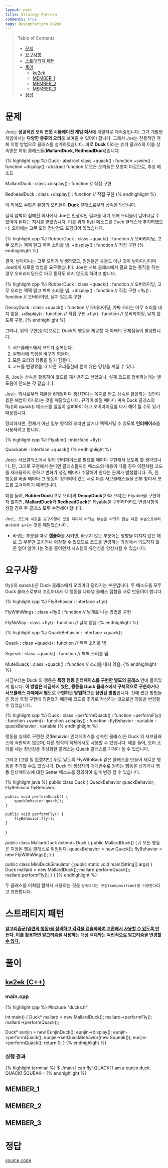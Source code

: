 ```yaml
---
layout: post
title: Strategy Pattern
comments: true
tags: DesignPattern ke2ek
---
```


> Table of Contents
> * [문제](#문제)
> * [요구사항](#요구사항)
> * [스트래티지 패턴](#스트래티지-패턴)
> * [풀이](#풀이)
>    * [ke2ek](#ke2ek)
>    * [MEMBER_1](#MEMBER_1)
>    * [MEMBER_2](#MEMBER_2)
>    * [MEMBER_3](#MEMBER_3)
> * [정답](#정답)


# 문제

Joe는 **성공적인 오리 연못 시뮬레이션 게임 회사**에 개발자로 재직중입니다. 그가 개발한 게임에서는 **다양한 종류의 오리**를 보여줄 수 있어야 합니다. 그래서 Joe는 전통적인 객체 지향 방법으로 클래스를 설계하였습니다. 바로 **Duck** 이라는 슈퍼 클래스와 이를 상속받은 하위 클래스들(**MallardDuck, RedheadDuck**)입니다.

{% highlight cpp %}
Duck : abstract class
  +quack()      : function
  +swim()       : function
  +display()    : abstract function  // 모든 오리들은 모양이 다르므로, 추상 메소드

MallardDuck : class
  +display()    : function  // 직접 구현

RedheadDuck : class
  +display()    : function  // 직접 구현
{% endhighlight %}

이 외에도 수많은 유형의 오리들이 **Duck** 클래스로부터 상속을 받습니다.

실적 압박이 심해진 회사에서 Joe는 인상적인 결과를 내기 위해 오리들이 날아다닐 수 있어야 된다는 지시를 받았습니다. 이를 위해 fly() 메소드를 Duck 클래스에 추가하였으나, 오리에는 고무 오리 장난감도 포함되어 있었습니다.

{% highlight cpp %}
RubberDuck : class
  +quack()      : function // 오버라이딩, 고무 오리는 꽥꽥 말고 삑삑 소리를 냄.
  +display()    : function // 직접 구현
{% endhighlight %}

결국, 날아다니는 고무 오리가 발생하였고, 임원들은 동물도 아닌 것이 날아다닌다며 Joe에게 새로운 방법을 요구했습니다. Joe는 서브 클래스에서 필요 없는 동작을 하는 경우 오버라이딩으로 아무 동작도 하지 않도록 하려고 합니다.

{% highlight cpp %}
RubberDuck : class
  +quack()      : function // 오버라이딩, 고무 오리는 꽥꽥 말고 삑삑 소리를 냄.
  +display()    : function // 직접 구현
  +fly()        : function // 오버라이딩, 날지 않도록 구현.

DecoyDuck : class
  +quack()      : function // 오버라이딩, 가짜 오리는 아무 소리를 내지 않음.
  +display()    : function // 직접 구현
  +fly()        : function // 오버라이딩, 날지 않도록 구현.
{% endhighlight %}

그러나, 위의 구현(상속)으로는 Duck의 행동을 제공할 때 아래의 문제점들이 발생합니다.
1. 서브클래스에서 코드가 중복된다.
2. 실행시에 특징을 바꾸기 힘들다.
3. 모든 오리의 행동을 알기 힘들다.
4. 코드를 변경했을 때 다른 오리들한테 원치 않은 영향을 끼칠 수 있다.

음, Joe는 상속을 활용하여 코드를 재사용하고 싶었으나, 실제 코드를 정비하는데는 별 도움이 안되는 것 같습니다.

Joe는 회사로부터 제품을 6개월마다 갱신한다는 쪽지를 받고 상속을 활용하는 것만이 옳은 해법이 아니라는 것을 깨달았습니다. 규격이 바뀔 때마다 계속 Duck 클래스의 fly()와 quack() 메소드를 일일이 살펴봐야 하고 오버라이딩을 다시 해야 될 수도 있기 때문입니다.

정리하자면, 전체가 아닌 일부 형식의 오리만 날거나 꽥꽥거릴 수 있도록 **인터페이스**를 사용하려고 합니다.

{% highlight cpp %}
Flyable() : interface
  +fly()

Quackable : interface
  +quack()
{% endhighlight %}

Joe는 서브클래스에서 위의 인터페이스를 필요할 때마다 구현해서 쓰도록 할 생각입니다. 단, 그대로 구현해서 쓴다면 클래스들끼리 메소드의 내용이 다를 경우 이전처럼 코드를 재사용하지 못하고 변화가 생길 때마다 수정해야 한다는 문제가 발생합니다. 즉, 한 행동을 바꿀 때마다 그 행동이 정의되어 있는 서로 다른 서브클래스들을 전부 찾아서 코드를 고쳐야하기 때문입니다.

예를 들어, **RubberDuck**(고무 오리)와 **DecoyDuck**(가짜 오리)는 Flyable을 구현하지 않지만, **MallardDuck**과 **RedheadDuck**은 Flyable을 구현하더라도 변경사항이 생길 경우 두 클래스 모두 수정해야 합니다.

Joe는 `코드에 새로운 요구사항이 있을 때마다 바뀌는 부분을 바뀌지 않는 다른 부분으로부터 분리해야 된다`는 것을 깨달았습니다.

* 바뀌는 부분을 따로 **캡슐화**를 시키면, 바뀌지 않는 부분에는 영향을 미치지 않은 채로 그 부분만 고치거나 확장할 수 있으므로 코드를 변경하는 과정에서 의도하지 않은 일이 일어나는 것을 줄이면서 시스템의 유연성을 향상시킬 수 있습니다.


# 요구사항


fly()와 quack()은 Duck 클래스에서 오리마다 달라지는 부분입니다. 두 메소드를 모두 Duck 클래스로부터 끄집어내서 각 행동을 나타낼 클래스 집합을 새로 만들어야 합니다.

{% highlight cpp %}
FlyBehavior : interface
  +fly()

FlyWithWings : class
  +fly()    : function  // 날개로 나는 방법을 구현

FlyNoWay : class
  +fly()    : function  // 날지 않음
{% endhighlight %}

{% highlight cpp %}
QuackBehavior : interface
  +quack()

Quack : class
  +quack()  : function  // 꽥꽥 소리를 냄

Squeak : class
  +quack()  : function  // 삑삑 소리를 냄

MuteQuack : class
  +quack()  : function  // 소리를 내지 않음.
{% endhighlight %}

지금부터는 Duck 의 행동은 **특정 행동 인터페이스를 구현한 별도의 클래스** 안에 들어있게 됩니다. **이 방법은 지금까지 썼던, 행동을 Duck 클래스에서 구체적으로 구현하거나 서브클래스 자체에서 별도로 구현하는 방법하고는 상반된 방법**입니다. 전에 썼던 방법들은 항상 특정 구현에 의존했기 때문에 코드를 추가로 작성하는 것으로만 행동을 변경할 수 있었습니다.

{% highlight cpp %}
Duck : class
  +performQuack()   : function
  +performFly()     : function
  +swim()           : function
  +display()        : function
  -flyBehavior      : variable
  -quackBehavior    : variable
{% endhighlight %}

행동을 실제로 구현한 것(Behavior 인터페이스를 상속한 클래스)은 Duck 의 서브클래스에 국한되지 않으며, 다른 형식의 객체에서도 사용할 수 있습니다. 예를 들어, 오리 소리를 내는 장난감을 추상화한 클래스는 Quack 클래스를 가져다 쓸 수 있습니다.

그리고 (그럴 일 없겠지만) 뒤로 날도록 FlyWithBack 같은 클래스를 만들어 새로운 행동을 추가할 수도 있습니다. Duck 의 생성자의 매개변수로 원하는 행동을 넘기거나 행동 인터페이스에 대한 Setter 메소드를 정의하여 쉽게 변경 할 수 있습니다.

{% highlight java %}
public class Duck {
    QuackBehavior quackBehavior;
    FlyBehavior flyBehavior;

    public void performQuack() {
        quackBehavior.quack();
    }

    public void performFly() {
        flyBehavior.fly();
    }
}

public class MallardDuck extends Duck {
    public MallardDuck() {
        // 모든 행동은 지정된 행동 클래스로 위임된다.
        quackBehavior = new Quack();
        flyBehavior = new FlyWithWings();
    }
}

public class MiniDuckSimulator {
    public static void main(String[] args) {
        Duck mallard = new MallardDuck();
        mallard.performQuack();
        mallard.performFly();
    }
}
{% endhighlight %}

두 클래스를 이처럼 합쳐서 사용하는 것을 `상속보다는 구성(composition)을 이용한다`라고 표현합니다.

# 스트래티지 패턴

**[알고리즘군(일련의 행동)을 정의하고 각각을 캡슐화하여 교환해서 사용할 수 있도록 만든다. 이를 활용하면 알고리즘을 사용하는 대상 객체와는 독립적으로 알고리즘을 변경할 수 있다.](https://en.wikipedia.org/wiki/Strategy_pattern/java)**


# 풀이

## [ke2ek (C++)](https://en.wikipedia.org/wiki/Strategy_pattern/cpp)

### main.cpp

{% highlight cpp %}
#include "ducks.h"

int main() {
  Duck* mallard = new MallardDuck();
  mallard->performFly();
  mallard->performQuack();

  Duck* eunjin = new EunjinDuck();
  eunjin->display();
  eunjin->performQuack();
  eunjin->setQuackBehavior(new Squeak());
  eunjin->performQuack();
  return 0;
}
{% endhighlight %}

### 실행 결과

{% highlight terminal %}
$ ./main
I can fly!
QUACK!
I am a eunjin duck.
QUACK!
SQUEAK--
{% endhighlight %}

## MEMBER_1

## MEMBER_2

## MEMBER_3

# 정답

[source code](https://github.com/survive-and-go/survive-and-go.github.io/tree/main/_data/ke2ek/StrategyPattern)